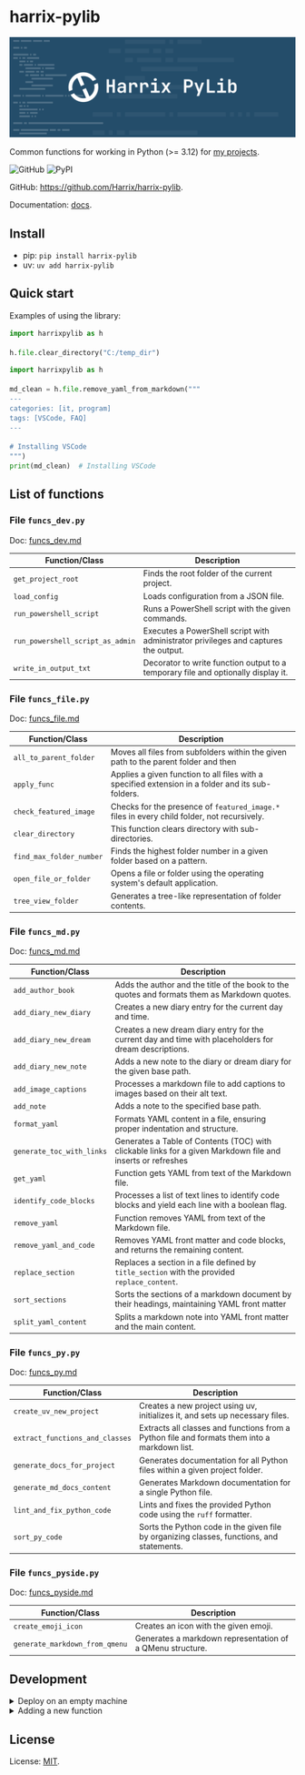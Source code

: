 # harrix-pylib

![harrix-pylib](https://raw.githubusercontent.com/Harrix/harrix-pylib/refs/heads/main/img/featured-image.svg)

Common functions for working in Python (>= 3.12) for [my projects](https://github.com/Harrix?tab=repositories).

![GitHub](https://img.shields.io/github/license/Harrix/harrix-pylib) ![PyPI](https://img.shields.io/pypi/v/harrix-pylib)

GitHub: <https://github.com/Harrix/harrix-pylib>.

Documentation: [docs](https://github.com/Harrix/harrix-pylib/blob/main/docs/index.md).

## Install

- pip: `pip install harrix-pylib`
- uv: `uv add harrix-pylib`

## Quick start

Examples of using the library:

```py
import harrixpylib as h

h.file.clear_directory("C:/temp_dir")
```

```py
import harrixpylib as h

md_clean = h.file.remove_yaml_from_markdown("""
---
categories: [it, program]
tags: [VSCode, FAQ]
---

# Installing VSCode
""")
print(md_clean)  # Installing VSCode
```

## List of functions

### File `funcs_dev.py`

Doc: [funcs_dev.md](https://github.com/Harrix/harrix-pylib/tree/main/docs/funcs_dev.md)

| Function/Class                   | Description                                                                         |
| -------------------------------- | ----------------------------------------------------------------------------------- |
| `get_project_root`               | Finds the root folder of the current project.                                       |
| `load_config`                    | Loads configuration from a JSON file.                                               |
| `run_powershell_script`          | Runs a PowerShell script with the given commands.                                   |
| `run_powershell_script_as_admin` | Executes a PowerShell script with administrator privileges and captures the output. |
| `write_in_output_txt`            | Decorator to write function output to a temporary file and optionally display it.   |

### File `funcs_file.py`

Doc: [funcs_file.md](https://github.com/Harrix/harrix-pylib/tree/main/docs/funcs_file.md)

| Function/Class           | Description                                                                                       |
| ------------------------ | ------------------------------------------------------------------------------------------------- |
| `all_to_parent_folder`   | Moves all files from subfolders within the given path to the parent folder and then               |
| `apply_func`             | Applies a given function to all files with a specified extension in a folder and its sub-folders. |
| `check_featured_image`   | Checks for the presence of `featured_image.*` files in every child folder, not recursively.       |
| `clear_directory`        | This function clears directory with sub-directories.                                              |
| `find_max_folder_number` | Finds the highest folder number in a given folder based on a pattern.                             |
| `open_file_or_folder`    | Opens a file or folder using the operating system's default application.                          |
| `tree_view_folder`       | Generates a tree-like representation of folder contents.                                          |

### File `funcs_md.py`

Doc: [funcs_md.md](https://github.com/Harrix/harrix-pylib/tree/main/docs/funcs_md.md)

| Function/Class            | Description                                                                                                 |
| ------------------------- | ----------------------------------------------------------------------------------------------------------- |
| `add_author_book`         | Adds the author and the title of the book to the quotes and formats them as Markdown quotes.                |
| `add_diary_new_diary`     | Creates a new diary entry for the current day and time.                                                     |
| `add_diary_new_dream`     | Creates a new dream diary entry for the current day and time with placeholders for dream descriptions.      |
| `add_diary_new_note`      | Adds a new note to the diary or dream diary for the given base path.                                        |
| `add_image_captions`      | Processes a markdown file to add captions to images based on their alt text.                                |
| `add_note`                | Adds a note to the specified base path.                                                                     |
| `format_yaml`             | Formats YAML content in a file, ensuring proper indentation and structure.                                  |
| `generate_toc_with_links` | Generates a Table of Contents (TOC) with clickable links for a given Markdown file and inserts or refreshes |
| `get_yaml`                | Function gets YAML from text of the Markdown file.                                                          |
| `identify_code_blocks`    | Processes a list of text lines to identify code blocks and yield each line with a boolean flag.             |
| `remove_yaml`             | Function removes YAML from text of the Markdown file.                                                       |
| `remove_yaml_and_code`    | Removes YAML front matter and code blocks, and returns the remaining content.                               |
| `replace_section`         | Replaces a section in a file defined by `title_section` with the provided `replace_content`.                |
| `sort_sections`           | Sorts the sections of a markdown document by their headings, maintaining YAML front matter                  |
| `split_yaml_content`      | Splits a markdown note into YAML front matter and the main content.                                         |

### File `funcs_py.py`

Doc: [funcs_py.md](https://github.com/Harrix/harrix-pylib/tree/main/docs/funcs_py.md)

| Function/Class                  | Description                                                                                  |
| ------------------------------- | -------------------------------------------------------------------------------------------- |
| `create_uv_new_project`         | Creates a new project using uv, initializes it, and sets up necessary files.                 |
| `extract_functions_and_classes` | Extracts all classes and functions from a Python file and formats them into a markdown list. |
| `generate_docs_for_project`     | Generates documentation for all Python files within a given project folder.                  |
| `generate_md_docs_content`      | Generates Markdown documentation for a single Python file.                                   |
| `lint_and_fix_python_code`      | Lints and fixes the provided Python code using the `ruff` formatter.                         |
| `sort_py_code`                  | Sorts the Python code in the given file by organizing classes, functions, and statements.    |

### File `funcs_pyside.py`

Doc: [funcs_pyside.md](https://github.com/Harrix/harrix-pylib/tree/main/docs/funcs_pyside.md)

| Function/Class                 | Description                                               |
| ------------------------------ | --------------------------------------------------------- |
| `create_emoji_icon`            | Creates an icon with the given emoji.                     |
| `generate_markdown_from_qmenu` | Generates a markdown representation of a QMenu structure. |

## Development

<details>
<summary>Deploy on an empty machine</summary>

For me:

- Install [uv](https://docs.astral.sh/uv/) ([Installing and Working with uv (Python) in VSCode](https://github.com/Harrix/harrix.dev-articles-2025-en/blob/main/uv-vscode-python/uv-vscode-python.md)), VSCode (with python extensions), Git.

- Clone project:

  ```shell
  mkdir C:/GitHub
  cd C:/GitHub
  git clone https://github.com/Harrix/harrix-pylib.git
  ```

- Open the folder `C:/GitHub/harrix-pylib` in VSCode.

- Open a terminal `Ctrl` + `` ` ``.

- Run `uv sync`.

CLI commands after installation.

- `uv self update` — update uv itself.
- `uv sync --upgrade` — update all project libraries (sometimes you need to call twice).
- `isort .` — sort imports.
- `ruff format` — format the project's Python files.
- `ruff check` — lint the project's Python files.
- `uv python install 3.13` + `uv python pin 3.13` + `uv sync` — switch to a different Python version.

</details>

<details>
<summary>Adding a new function</summary>

For me:

- Add the function in `src/harrix_pylib/funcs_<module>.py`.
- Write a docstring in Markdown style.
- Add an example in Markdown style.
- Add a test in `tests/funcs_<module>.py`.
- Run `pytest`.
- From `harrix-swiss-knife`, call the command `Python` → `Sort classes, methods, functions in PY files`.
  and select folder `harrix-pylib`.
- From `harrix-swiss-knife`, call the command `Python` → `Generate MD documentation in …`.
  and select folder `harrix-pylib`.
- Create a commit `➕ Add function def <function>()`.
- Update the version in `pyproject.toml`.
- Delete the folder `dist`.
- Run `uv sync --upgrade`.
- Run `uv build`.
- Run `uv publish --token <token>`.
- Create a commit `🚀 Build version <number>`.

Example of a function:

````python
def format_yaml(filename: Path | str) -> str:
    """
    Formats YAML content in a file, ensuring proper indentation and structure.

    Args:

    - `filename` (`Path | str`): The path to the file containing YAML content.

    Returns:

    - `str`: A message indicating whether the file was changed or not.

    Note:

    - If the file does not contain YAML front matter separated by "---", it will treat the entire
      content as markdown without YAML.
    - The function will overwrite the file if changes are made to the YAML formatting.
    - It uses a custom YAML dumper (`IndentDumper`) to adjust indentation.

    Example:

    ```python
    import harrix_pylib as h
    from pathlib import Path

    path = Path('example.md')
    print(h.md.format_yaml(path))
    ```
    """
    with open(filename, "r", encoding="utf-8") as f:
        document = f.read()

    parts = document.split("---", 2)
    if len(parts) < 3:
        yaml_md, content_md = "", document
    else:
        yaml_md, content_md = f"---{parts[1]}---", parts[2].lstrip()

    data_yaml = yaml.safe_load(yaml_md.strip("---\n"))

    class IndentDumper(yaml.Dumper):
        def increase_indent(self, flow=False, indentless=False):
            return super(IndentDumper, self).increase_indent(flow, False)

    yaml_md = yaml.dump(
        data_yaml,
        Dumper=IndentDumper,
        sort_keys=False,
        allow_unicode=True,
        explicit_start=True,
        default_flow_style=False,
    ) + '---'

    document_new = yaml_md +  "\n\n" + content_md
    if document != document_new:
        with open(filename, "w", encoding="utf-8") as file:
            file.write(document_new)
        return f"✅ File {filename} applied."
    return "File is not changed."
````

Example of a test:

```python
def test_format_yaml():
    current_folder = h.dev.get_project_root()
    md = Path(current_folder / "tests/data/format_yaml__before.md").read_text(encoding="utf8")
    md_after = Path(current_folder / "tests/data/format_yaml__after.md").read_text(encoding="utf8")

    with TemporaryDirectory() as temp_folder:
        temp_filename = Path(temp_folder) / "temp.md"
        temp_filename.write_text(md, encoding="utf-8")
        h.md.format_yaml(temp_filename)
        md_applied = temp_filename.read_text(encoding="utf8")

    assert md_after == md_applied
```

</details>

## License

License: [MIT](https://github.com/Harrix/harrix-swiss-knife/blob/main/LICENSE.md).
